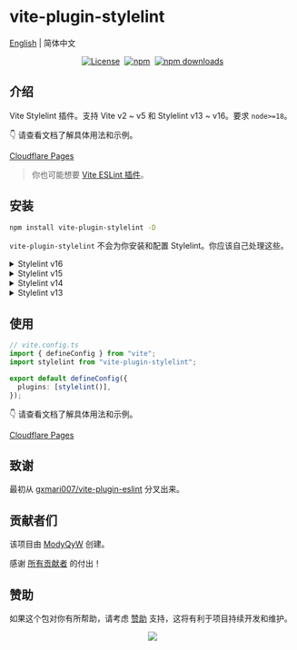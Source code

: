 # vite-plugin-stylelint

[English](./README.md) | 简体中文

<div style="display: flex; justify-content: center; align-items: center; gap: 8px;">
  <a href="https://github.com/ModyQyW/vite-plugin-stylelint/blob/main/LICENSE">
    <img src="https://img.shields.io/github/license/ModyQyW/vite-plugin-stylelint?style=for-the-badge" alt="License" />
  </a>
  <a href="https://www.npmjs.com/package/ModyQyW/vite-plugin-stylelint">
    <img src="https://img.shields.io/npm/v/vite-plugin-stylelint?style=for-the-badge" alt="npm" />
  </a>
  <a href="https://www.npmjs.com/package/ModyQyW/vite-plugin-stylelint">
    <img src="https://img.shields.io/npm/dm/vite-plugin-stylelint?style=for-the-badge" alt="npm downloads" />
  </a>
</div>

## 介绍

Vite Stylelint 插件。支持 Vite v2 ~ v5 和 Stylelint v13 ~ v16。要求 `node>=18`。

👇 请查看文档了解具体用法和示例。

[Cloudflare Pages](https://vite-plugin-stylelint.modyqyw.top/)

> 你也可能想要 [Vite ESLint 插件](https://github.com/ModyQyW/vite-plugin-eslint2)。

## 安装

```sh
npm install vite-plugin-stylelint -D
```

`vite-plugin-stylelint` 不会为你安装和配置 Stylelint。你应该自己处理这些。

<details>

<summary>Stylelint v16</summary>

```sh
npm install stylelint@^16 -D
```

</details>

<details>

<summary>Stylelint v15</summary>

```sh
npm install stylelint@^15 -D
```

</details>

<details>

<summary>Stylelint v14</summary>

```sh
npm install stylelint@^14 -D
```

</details>

<details>

<summary>Stylelint v13</summary>

```sh
npm install stylelint@^13 @types/stylelint@^13 -D
```

</details>

## 使用

```typescript
// vite.config.ts
import { defineConfig } from "vite";
import stylelint from "vite-plugin-stylelint";

export default defineConfig({
  plugins: [stylelint()],
});
```

👇 请查看文档了解具体用法和示例。

[Cloudflare Pages](https://vite-plugin-stylelint.modyqyw.top/)

## 致谢

最初从 [gxmari007/vite-plugin-eslint](https://github.com/gxmari007/vite-plugin-eslint) 分叉出来。

## 贡献者们

该项目由 [ModyQyW](https://github.com/ModyQyW) 创建。

感谢 [所有贡献者](https://github.com/ModyQyW/vite-plugin-stylelint/graphs/contributors) 的付出！

## 赞助

如果这个包对你有所帮助，请考虑 [赞助](https://github.com/ModyQyW/sponsors) 支持，这将有利于项目持续开发和维护。

<p align="center">
  <a href="https://cdn.jsdelivr.net/gh/ModyQyW/sponsors/sponsorkit/sponsors.svg">
    <img src="https://cdn.jsdelivr.net/gh/ModyQyW/sponsors/sponsorkit/sponsors.svg"/>
  </a>
</p>
